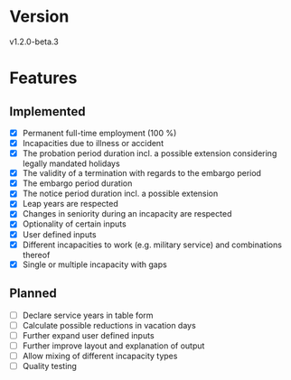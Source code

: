 # Version

v1.2.0-beta.3

# Features

## Implemented

- [x] Permanent full-time employment (100 %)
- [x] Incapacities due to illness or accident
- [x] The probation period duration incl. a possible extension considering legally mandated holidays
- [x] The validity of a termination with regards to the embargo period
- [x] The embargo period duration
- [x] The notice period duration incl. a possible extension
- [x] Leap years are respected
- [x] Changes in seniority during an incapacity are respected
- [x] Optionality of certain inputs
- [x] User defined inputs
- [x] Different incapacities to work (e.g. military service) and combinations thereof
- [x] Single or multiple incapacity with gaps

## Planned

- [ ] Declare service years in table form
- [ ] Calculate possible reductions in vacation days
- [ ] Further expand user defined inputs
- [ ] Further improve layout and explanation of output
- [ ] Allow mixing of different incapacity types
- [ ] Quality testing
